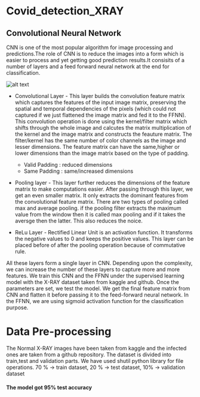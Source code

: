 # Covid_detection_XRAY
## Convolutional Neural Network
CNN is one of the most popular algorithm for image processing and predictions.The role of CNN is to reduce the images into a form which is easier to process and yet getting good prediction results.It consisits of a number of layers and a feed forward neural network at the end for classification.


![alt text](https://miro.medium.com/max/2000/1*vkQ0hXDaQv57sALXAJquxA.jpeg)


* Convolutional Layer - This layer builds the convolution feature matrix which captures the features of the input image matrix, preserving the spatial and temporal dependencies of the pixels (which could not captured if we just flattened the image matrix and fed it to the FFNN). This convolution operation is done using the kernel/filter matrix which shifts through the whole image and calcutes the matrix multiplication of the kernel and the image matrix and constructs the feauture matrix. The filter/kernel has the same number of color channels as the image and lesser dimensions. The feature matrix can have the same,higher or lower dimensions than the image matrix based on the type of padding.
  * Valid Padding  : reduced dimensions
  * Same Padding  : same/increased dimensions

* Pooling layer - This layer further reduces the dimensions of the feature matrix to make computations easier. After passing through this layer, we get an even smaller matrix. It only extracts the dominant features from the convolutional feature matrix. There are two types of pooling called max and average pooling. if the pooling filter extracts the maximum value from the window then it is called max pooling and if it takes the aversge then the latter. This also reduces the noice.

* ReLu Layer - Rectified Linear Unit is an activation function. It transforms the negative values to 0 and keeps the positive values. This layer can be placed before of after the pooling operation because of commutative rule. 

All these layers form a single layer in CNN. Depending upon the complexity, we can increase the number of these layers to capture more and more features. We train this CNN and the FFNN under the supervised learning model with the X-RAY dataset taken from kaggle and github. Once the parameters are set, we test the model. We get the final feature matrix from CNN and flatten it before passing it to the feed-forward neural network. In the FFNN, we are using sigmoid activation function for the classification purpose.

# Data Pre-processing
The Normal X-RAY images have been taken from kaggle and the infected ones are taken from a github repository. The dataset is divided into train,test and validation parts. We have used shutil python library for file operations. 70 % -> train dataset, 20 % -> test dataset, 10% -> validation dataset

#### The model got 95% test accuracy




